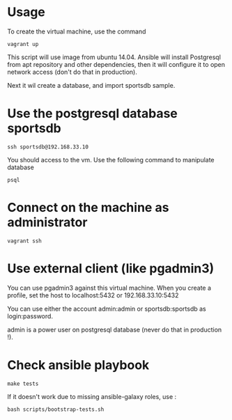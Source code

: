 Usage
======

To create the virtual machine, use the command

    vagrant up

This script will use image from ubuntu 14.04. Ansible will install Postgresql from apt repository and other dependencies, then it will configure it to open network access (don't do that in production).

Next it wil create a database, and import sportsdb sample.

Use the postgresql database sportsdb
======================================

    ssh sportsdb@192.168.33.10

You should access to the vm. Use the following command to manipulate database

    psql

Connect on the machine as administrator
=======================================

    vagrant ssh

Use external client (like pgadmin3)
====================================

You can use pgadmin3 against this virtual machine. When you create a profile, set the host to localhost:5432 or 192.168.33.10:5432

You can use either the account admin:admin or sportsdb:sportsdb  as login:password.

admin is a power user on postgresql database (never do that in production !).

Check ansible playbook
=======================

    make tests

If it doesn't work due to missing ansible-galaxy roles, use :

    bash scripts/bootstrap-tests.sh
